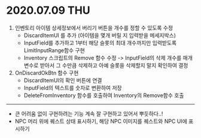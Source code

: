 # 2020.07.09 THU

1. 인벤토리 아이템 상세정보에서 버리기 버튼을 개수를 정할 수 있도록 수정
	- DiscardItemUI 를 추가 (아이템을 몇개 버릴 지 입력받을 메세지박스)
	- InputField를 추가하고 1부터 해당 슬롯의 최대 개수까지만 입력받도록 LimitInputRange함수 구현
	- Inventory 스크립트의 Remove 함수 수정 -> InputField의 삭제 개수를 매개변수로 받아서
	  그 수만큼 삭제하고 아예 슬롯을 삭제할지 말지 확인하여 결정 
2. OnDiscardOkBtn 함수 구현
	- DiscardItemUI의 확인 버튼에 연결
	- InputField의 텍스트를 숫자로 변환하여 저장
	- DeleteFromInventory 함수를 호출하여 Inventory의 Remove함수 호출

***

- 큰 어려움 없이 구현하려는 기능 계속 잘 구현하고 있어서 뿌듯하다..!
- NPC 머리 위에 퀘스트 상태 표시하기, 해당 NPC 이미지를 퀘스트와 NPC UI에 표시하기
